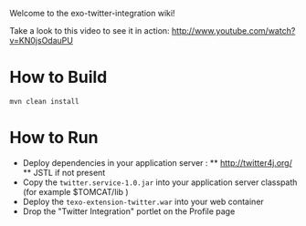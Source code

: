 Welcome to the exo-twitter-integration wiki!

Take a look to this video to see it in action: http://www.youtube.com/watch?v=KN0jsOdauPU


How to Build
============

    mvn clean install


How to Run
==========

* Deploy dependencies in your application server : 
** http://twitter4j.org/
** JSTL if not present
* Copy the `twitter.service-1.0.jar` into your application server classpath (for example $TOMCAT/lib )
* Deploy the `texo-extension-twitter.war` into your web container
* Drop the "Twitter Integration" portlet on the Profile page

